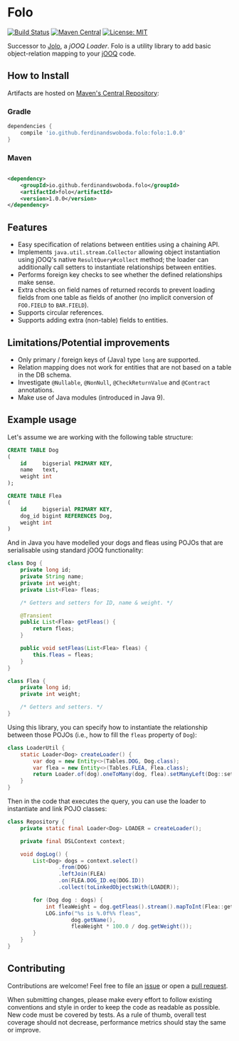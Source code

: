 # Folo

[![Build Status][gh-actions-badge]][gh-actions-builds]
[![Maven Central][maven-central-badge]][maven-central-browse]
[![License: MIT](https://img.shields.io/badge/License-MIT-yellow.svg)](https://opensource.org/licenses/MIT)

Successor to [Jolo], a _jOOQ Loader_. Folo is a utility library to add basic object-relation mapping to
your [jOOQ][jooq] code.

## How to Install

Artifacts are hosted on [Maven's Central Repository][maven-central-browse]:

### Gradle

```groovy
dependencies {
    compile 'io.github.ferdinandswoboda.folo:folo:1.0.0'
}
```

### Maven

```xml

<dependency>
    <groupId>io.github.ferdinandswoboda.folo</groupId>
    <artifactId>folo</artifactId>
    <version>1.0.0</version>
</dependency>
```

## Features

- Easy specification of relations between entities using a chaining API.
- Implements `java.util.stream.Collector` allowing object instantiation using jOOQ's native `ResultQuery#collect`
  method; the loader can additionally call setters to instantiate relationships between entities.
- Performs foreign key checks to see whether the defined relationships make sense.
- Extra checks on field names of returned records to prevent loading fields from one table as fields of another (no
  implicit conversion of `FOO.FIELD` to `BAR.FIELD`).
- Supports circular references.
- Supports adding extra (non-table) fields to entities.

## Limitations/Potential improvements

- Only primary / foreign keys of (Java) type `long` are supported.
- Relation mapping does not work for entities that are not based on a table in the DB schema.
- Investigate `@Nullable`, `@NonNull`, `@CheckReturnValue` and `@Contract` annotations.
- Make use of Java modules (introduced in Java 9).

## Example usage

Let's assume we are working with the following table structure:

```sql
CREATE TABLE Dog
(
    id     bigserial PRIMARY KEY,
    name   text,
    weight int
);

CREATE TABLE Flea
(
    id     bigserial PRIMARY KEY,
    dog_id bigint REFERENCES Dog,
    weight int
)
```

And in Java you have modelled your dogs and fleas using POJOs that are serialisable using standard jOOQ functionality:

```java
class Dog {
    private long id;
    private String name;
    private int weight;
    private List<Flea> fleas;

    /* Getters and setters for ID, name & weight. */

    @Transient
    public List<Flea> getFleas() {
        return fleas;
    }

    public void setFleas(List<Flea> fleas) {
        this.fleas = fleas;
    }
}

class Flea {
    private long id;
    private int weight;

    /* Getters and setters. */
}
```

Using this library, you can specify how to instantiate the relationship between those POJOs
(i.e., how to fill the `fleas` property of `Dog`):

```java
class LoaderUtil {
    static Loader<Dog> createLoader() {
        var dog = new Entity<>(Tables.DOG, Dog.class);
        var flea = new Entity<>(Tables.FLEA, Flea.class);
        return Loader.of(dog).oneToMany(dog, flea).setManyLeft(Dog::setFleas).build();
    }
}
```

Then in the code that executes the query, you can use the loader to instantiate and link POJO classes:

```java
class Repository {
    private static final Loader<Dog> LOADER = createLoader();

    private final DSLContext context;

    void dogLog() {
        List<Dog> dogs = context.select()
                .from(DOG)
                .leftJoin(FLEA)
                .on(FLEA.DOG_ID.eq(DOG.ID))
                .collect(toLinkedObjectsWith(LOADER));

        for (Dog dog : dogs) {
            int fleaWeight = dog.getFleas().stream().mapToInt(Flea::getWeight).sum();
            LOG.info("%s is %.0f%% fleas",
                    dog.getName(),
                    fleaWeight * 100.0 / dog.getWeight());
        }
    }
}
```

## Contributing

Contributions are welcome! Feel free to file an [issue][new-issue] or open a
[pull request][new-pr].

When submitting changes, please make every effort to follow existing conventions and style in order to keep the code as
readable as possible. New code must be covered by tests. As a rule of thumb, overall test coverage should not
decrease, performance metrics should stay the same or improve.

[jolo]: https://github.com/picnicsupermarket/jolo

[jooq]: https://www.jooq.org

[maven-central-badge]: https://img.shields.io/maven-central/v/io.github.ferdinand-swoboda.folo/folo
[maven-central-browse]: https://search.maven.org/artifact/io.github.ferdinand-swoboda.folo/folo

[new-issue]: https://github.com/ferdinand-swoboda/folo/issues/new

[new-pr]: https://github.com/ferdinand-swoboda/folo/compare

[gh-actions-badge]: https://github.com/ferdinand-swoboda/folo/actions/workflows/development.yaml/badge.svg
[gh-actions-builds]: https://github.com/ferdinand-swoboda/folo/actions/workflows/development.yaml

